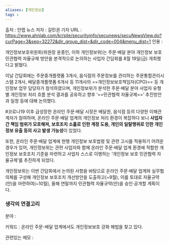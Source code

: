 ```yaml
---
aliases: [개인정보]
tags : 
---
```


출처 : 안랩 뉴스
저자 : 길민권 기자
URL : https://www.ahnlab.com/kr/site/securityinfo/secunews/secuNewsView.do?curPage=3&seq=32272&dir_group_dist=&dir_code=004&menu_dist=1
인용 : 

개인정보보호위원회(위원장 윤종인, 이하 개인정보위)는 주문·배달 분야 개인정보 보호 민관협력 자율규제 방안을 본격적으로 논의하는 사업자 간담회를 8월 19일(금) 개최했다고 밝혔다.

이날 간담회에는 주문중개플랫폼 3개사, 음식점의 주문정보를 관리하는 주문통합관리시스템 2개사, 배달중개플랫폼 6개사 등 11개사의 ==개인정보보호책임자(CPO)== 등 개인정보 업무 담당자가 참석하였으며, 개인정보위가 분석한 주문·배달 분야 사업자 유형별 개인정보 처리 흐름 분석 결과를 공유하고 향후 ‘==민관협력 자율규제==’ 추진방안과 일정 등에 대해 논의했다.

#코로나19 이후 급성장한 온라인 주문·배달 시장은 배달원, 음식점 등의 다양한 이해관계자가 참여하며, 온라인 주문·배달 업계의 개인정보 처리 환경이 복잡하다 보니 **사업자 간 책임 범위가 모호해져, 보호조치 소흘로 인한 계정 도용, 개인의 일탈행위로 인한 개인정보 유출 등의 사고 발생 가능성**이 있었다.

또한, 온라인 주문·배달 업계에 현행 개인정보 보호법령 및 관련 고시를 적용하기 어려운 경우가 있어, 개인정보위는 관련 사업자와 함께 온라인 주문·배달 업계 환경에 적합한 개인정보 보호조치 기준을 마련하고 사업자 스스로 이행하는 ‘개인정보 보호 민관협력 자율규제’를 추진하게 되었다.

개인정보위는 이번 간담회에서 논의된 사항을 바탕으로 온라인 주문·배달 업계와 실무협의체를 구성해 개인정보 보호조치 개선방안을 도출하고(~9월), 이를 토대로 자율규약(안)을 마련하여(~10월), 올해 연말까지 민관협력 자율규약(안)을 승인·공개할 계획이다.


### 생각의 연결고리
분야 :

키워드 : 온라인 주문-배달 업계에서도 개인정보보호 강화 해법을 찾고 있다. 

관련있는 메모 :
